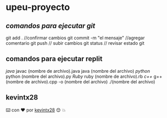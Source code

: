 # upeu-proyecto
## *comandos para ejecutar git*
git add . //confirmar cambios
git commit -m "el mensaje" //agregar comentario
git push // subir cambios
git status // revisar estado git
## comandos para ejecutar replit
*java* 
javac (nombre de archivo).java
java (nombre del archivo)
*python*
python (nombre del archivo).py
*Ruby*
ruby (nombre de archivo).rb
*c++*
g++ (nombre de archivo).cpp -o (nombre del archivo)
./(nombre del archivo)
## kevintx28
⌨️ con ❤️ por [kevintx28](https://github.com/Kevintx28) 😊 :boom:


